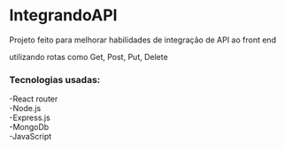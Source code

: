 # IntegrandoAPI

Projeto feito para melhorar habilidades de  integração de API ao front end

utilizando rotas como Get, Post, Put, Delete

### Tecnologias usadas:

-React router <br/>
-Node.js <br/>
-Express.js <br/>
-MongoDb <br/>
-JavaScript
